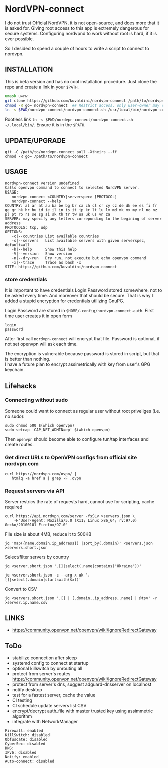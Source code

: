 NordVPN-connect
===============
I do not trust Official NordVPN, it is not open-source,
and does more that it is asked for. Giving root access to this
app is extremely dangerous for secure systems. 
Configuring nordvpnd to work without root is hard, if it is ever possible.

So I desided to spend a couple of hours to write a script to connect to nordvpn.


INSTALLATION
---------------
This is beta version and has no cool installation procedure.
Just clone the repo and create a link in your `$PATH`.

```sh
umask u=rw
git clone https://github.com/kuvaldini/nordvpn-connect /path/to/nordvpn-connect --single-branch -b master
chmod -R go= nordvpn-connect  ## Restrict access, only user-owner may read and run
ln -s $PWD/nordvpn-connect/nordvpn-connect.sh /usr/local/bin/nordvpn-connect  ## root required
```
Rootless link `ln -s $PWD/nordvpn-connect/nordvpn-connect.sh ~/.local/bin/`. 
Ensure it is in the `$PATH`.

UPDATE/UPGRADE
--------------
```
git -C /path/to/nordvpn-connect pull -Xtheirs --ff
chmod -R go= /path/to/nordvpn-connect
```


USAGE
-----
```
nordvpn-connect version undefined
Calls openvpn command to connect to selected NordVPN server.
USAGE:
   nordvpn-connect <COUNTRY|serverspec> [PROTOCOL]
   nordvpn-connect --help
COUNTRY: al ar at au ba be bg br ca ch cl cr cy cz de dk ee es fi fr ge gr hk hr hu id ie il in is it jp kr lt lu lv md mk mx my nl no nz pl pt ro rs se sg si sk th tr tw ua uk us vn za 
SERVER: may specify any letters correponding to the begining of server address
PROTOCOLS: tcp, udp
OPTIONS:
   -c|--countries List available countries
   -s|--servers   List available servers with given serverspec, default=all
   -h|--help      Show this help
   -V|--version   Show version
   -n|--dry-run   Dry run, not execute but echo openvpn command
   -x|--trace     Trace as bash -x
SITE: https://github.com/kuvaldini/nordvpn-connect
```

### store credentials
It is important to have credentials Login:Password stored somewhere, 
not to be asked every time. And moreover that should be secure.
That is why I added a stupid encryption for credentials utilizing GnuPG.

Login:Password are stored in `$HOME/.config/nordvpn-connect.auth`. 
First time user creates it in open form
```
login
password
```
After first call `nordvpn-connect` will encrypt that file.
Password is optional, if not set openvpn will ask each time.

The encryption is vulnerable because password is stored in script,
but that is better than nothing.  
I have a future plan to encrypt assimetrically with key from user's 
GPG keychain. 


Lifehacks
---------
### Connecting without sudo
Someone could want to connect as regular user without root priveliges (i.e. no sudo):
```
sudo chmod 500 $(which openvpn)
sudo setcap 'CAP_NET_ADMIN=ep' $(which openvpn)
```
Then `openvpn` should become able to configure tun/tap interfaces and create routes.

### Get direct URLs to OpenVPN configs from official site nordvpn.com

    curl https://nordvpn.com/ovpn/ | 
       htmlq -a href a | grep -F .ovpn

### Request servers via API
Server restrics the rate of requests hard, cannot use for scripting, cache required

    curl https://api.nordvpn.com/server -fsSLv >servers.json \
        -H"User-Agent: Mozilla/5.0 (X11; Linux x86_64; rv:97.0) Gecko/20100101 Firefox/97.0"

File size is about 4MB, reduce it to 500KB

    jq 'map({name,domain,ip_address}) |sort_by(.domain)' <servers.json >servers.short.json

Select/filter servers by country

    jq <server.short.json '.[]|select(.name|contains("Ukraine"))'

    jq <server.short.json -c --arg x uk '.[]|select(.domain|startswith($x))'

Convert to CSV

    jq <servers.short.json '.[] | [.domain,.ip_address,.name] | @tsv' -r >server.ip.name.csv


## LINKS
- https://community.openvpn.net/openvpn/wiki/IgnoreRedirectGateway


## ToDo 
- stabilize connection after sleep
- systemd config to connect at startup
- optional killswitch by unrouting all
- protect from server's routes https://community.openvpn.net/openvpn/wiki/IgnoreRedirectGateway
- protect from server's dns, suggest adguard-dnsserver on localhost
- notify desktop
- test for a fastest server, cache the value
- CI testing
- CI schedule update servers list CSV
- encrypt/decrypt auth_file with master trusted key using assimmetric algorithm
- integrate with NetworkManager

```
Firewall: enabled
KillSwitch: disabled
Obfuscate: disabled
CyberSec: disabled
DNS: 
IPv6: disabled
Notify: enabled
Auto-connect: disabled
```
